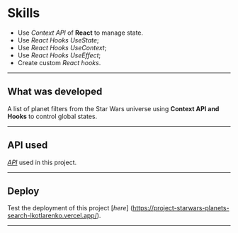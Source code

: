 # Skills

* Use _Context API_ of **React** to manage state.
* Use _React Hooks UseState_;
* Use _React Hooks UseContext_;
* Use _React Hooks UseEffect_;
* Create custom _React hooks_.

---

## What was developed

A list of planet filters from the Star Wars universe using **Context API and Hooks** to control global states.

---

## API used

[*API*](https://swapi-trybe.herokuapp.com/documentation) used in this project.

---

## Deploy

Test the deployment of this project [*here*] (https://project-starwars-planets-search-lkotlarenko.vercel.app/).

---
